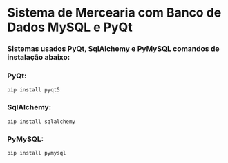 # Sistema de Mercearia com Banco de Dados MySQL e PyQt

### Sistemas usados PyQt, SqlAlchemy e PyMySQL comandos de instalação abaixo:

### PyQt:
```
pip install pyqt5
```
### SqlAlchemy:
```
pip install sqlalchemy
```
### PyMySQL:
```
pip install pymysql
```
